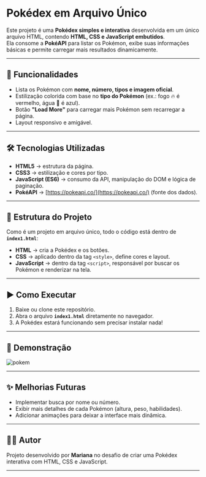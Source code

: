 # Pokédex em Arquivo Único

Este projeto é uma **Pokédex simples e interativa** desenvolvida em um único arquivo HTML, contendo **HTML, CSS e JavaScript embutidos**.  
Ela consome a **PokéAPI** para listar os Pokémon, exibe suas informações básicas e permite carregar mais resultados dinamicamente.

---

## 🚀 Funcionalidades
- Lista os Pokémon com **nome, número, tipos e imagem oficial**.
- Estilização colorida com base no **tipo do Pokémon** (ex.: fogo 🔥 é vermelho, água 🌊 é azul).
- Botão **"Load More"** para carregar mais Pokémon sem recarregar a página.
- Layout responsivo e amigável.

---

## 🛠️ Tecnologias Utilizadas
- **HTML5** → estrutura da página.  
- **CSS3** → estilização e cores por tipo.  
- **JavaScript (ES6)** → consumo da API, manipulação do DOM e lógica de paginação.  
- **PokéAPI** → [https://pokeapi.co/](https://pokeapi.co/) (fonte dos dados).  

---

## 📂 Estrutura do Projeto
Como é um projeto em arquivo único, todo o código está dentro de **`index1.html`**:

- **HTML** → cria a Pokédex e os botões.  
- **CSS** → aplicado dentro da tag `<style>`, define cores e layout.  
- **JavaScript** → dentro da tag `<script>`, responsável por buscar os Pokémon e renderizar na tela.  

---

## ▶️ Como Executar
1. Baixe ou clone este repositório.  
2. Abra o arquivo **`index1.html`** diretamente no navegador.  
3. A Pokédex estará funcionando sem precisar instalar nada!  

---

## 📸 Demonstração
![pokem](https://github.com/user-attachments/assets/0ee9e386-e9e7-4029-9922-a3e95e575b56)


---

## ✨ Melhorias Futuras
- Implementar busca por nome ou número.  
- Exibir mais detalhes de cada Pokémon (altura, peso, habilidades).  
- Adicionar animações para deixar a interface mais dinâmica.  

---

## 🧑‍💻 Autor
Projeto desenvolvido por **Mariana** no desafio de criar uma Pokédex interativa com HTML, CSS e JavaScript.  

---

